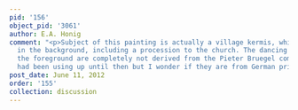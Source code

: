 ```yaml
---
pid: '156'
object_pid: '3061'
author: E.A. Honig
comment: "<p>Subject of this painting is actually a village kermis, which can be seen
  in the background, including a procession to the church. The dancing couples in
  the foreground are completely not derived from the Pieter Bruegel compositions he
  had been using up until then but I wonder if they are from German prints.</p>"
post_date: June 11, 2012
order: '155'
collection: discussion
---
```

